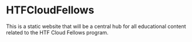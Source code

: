 # HTFCloudFellows
This is a static website that will be a central hub for all educational content related to the HTF Cloud Fellows program.

